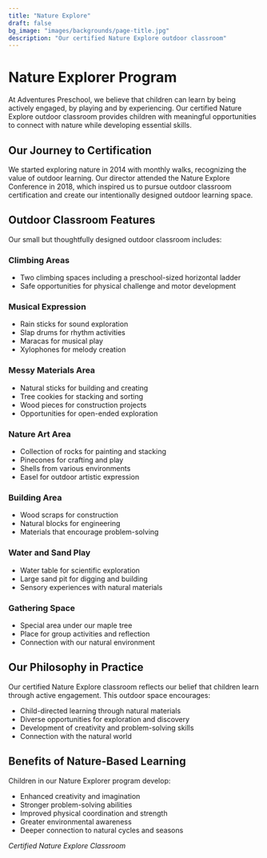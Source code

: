 ```yaml
---
title: "Nature Explore"
draft: false
bg_image: "images/backgrounds/page-title.jpg"
description: "Our certified Nature Explore outdoor classroom"
---
```


# Nature Explorer Program

At Adventures Preschool, we believe that children can learn by being actively engaged, by playing and by experiencing. Our certified Nature Explore outdoor classroom provides children with meaningful opportunities to connect with nature while developing essential skills.

## Our Journey to Certification

We started exploring nature in 2014 with monthly walks, recognizing the value of outdoor learning. Our director attended the Nature Explore Conference in 2018, which inspired us to pursue outdoor classroom certification and create our intentionally designed outdoor learning space.

## Outdoor Classroom Features

Our small but thoughtfully designed outdoor classroom includes:

### Climbing Areas
- Two climbing spaces including a preschool-sized horizontal ladder
- Safe opportunities for physical challenge and motor development

### Musical Expression
- Rain sticks for sound exploration
- Slap drums for rhythm activities  
- Maracas for musical play
- Xylophones for melody creation

### Messy Materials Area
- Natural sticks for building and creating
- Tree cookies for stacking and sorting
- Wood pieces for construction projects
- Opportunities for open-ended exploration

### Nature Art Area
- Collection of rocks for painting and stacking
- Pinecones for crafting and play
- Shells from various environments
- Easel for outdoor artistic expression

### Building Area
- Wood scraps for construction
- Natural blocks for engineering
- Materials that encourage problem-solving

### Water and Sand Play
- Water table for scientific exploration
- Large sand pit for digging and building
- Sensory experiences with natural materials

### Gathering Space
- Special area under our maple tree
- Place for group activities and reflection
- Connection with our natural environment

## Our Philosophy in Practice

Our certified Nature Explore classroom reflects our belief that children learn through active engagement. This outdoor space encourages:
- Child-directed learning through natural materials
- Diverse opportunities for exploration and discovery
- Development of creativity and problem-solving skills
- Connection with the natural world

## Benefits of Nature-Based Learning

Children in our Nature Explorer program develop:
- Enhanced creativity and imagination
- Stronger problem-solving abilities
- Improved physical coordination and strength
- Greater environmental awareness
- Deeper connection to natural cycles and seasons

*Certified Nature Explore Classroom*
